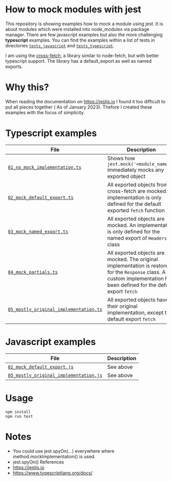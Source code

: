 # How to mock modules with jest

This repository is showing examples how to mock a module using jest. It is about modules which were installed into node_modules via package manager. There are few javascript examples but also the more challenging **typescript** examples. You can find the examples within a list of tests in directories [`tests_javascript`](tests_javascript) and [`tests_typescript`](tests_typescript).

I am using the [cross-fetch](https://www.npmjs.com/package/cross-fetch), a library similar to node-fetch, but with better typescript support. The library has a default_export as well as named exports.

# Why this?

When reading the documentation on https://jestjs.io I found it too difficult to put all pieces together ( As of January 2023). Thefore I created these examples with the focus of simplicity.

# Typescript examples

| File          | Description       |
|---------------|-------------------|
| [`01_no_mock_implementation.ts`](tests_typescript/01_no_mock_implementation.ts)               | Shows how `jest.mock('<module_name'>)` immediately mocks any exported object |
| [`02_mock_default_export.ts`](tests_typescript/02_mock_default_export.ts)                | All exported objects from cross-fetch are mocked. An implementation is only defined for the default exported `fetch` function |
| [`03_mock_named_export.ts`](tests_typescript/03_mock_named_export.ts)                  | All exported objects are mocked. An implementation is only defined for the named export of `Headers` class |
| [`04_mock_partials.ts`](tests_typescript/04_mock_partials.ts)                      | All exported objects are mocked. The original implementation is restored for the `Response` class. A custom implementation has been defined for the default export `fetch` |
| [`05_mostly_original_implementation.ts`](tests_typescript/05_mostly_original_implementation.ts) | All exported objects have their original implementation, except the default export `fetch`  |

# Javascript examples

| File | Description |
|------|-------------|
|[`02_mock_default_export.js`](tests_javascript/02_mock_default_export.js) | See above |
|[`05_mostly_original_implementation.js`](tests_javascript/05_mostly_original_implementation.js) | See above |

# Usage

```
npm install
npm run test
```


# Notes
* You could use jest.spyOn(...) everywhere where method.mockImplementation() is used.
* jest.spyOn() 
References
* https://jestjs.io
* https://www.typescriptlang.org/docs/
